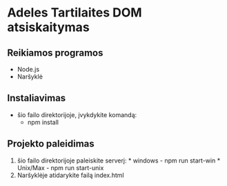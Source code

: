 # Adeles Tartilaites DOM atsiskaitymas

## Reikiamos programos
- Node.js
- Naršyklė

## Instaliavimas
- šio failo direktorijoje, įvykdykite komandą:
  - npm install

## Projekto paleidimas
  1. šio failo direktorijoje paleiskite serverį:
    * windows - npm run start-win
    * Unix/Max - npm run start-unix
  2. Naršyklėje atidarykite failą index.html